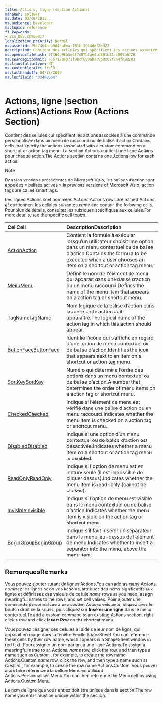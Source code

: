 ```yaml
---
title: Actions, ligne (section Actions)
manager: soliver
ms.date: 03/09/2015
ms.audience: Developer
ms.topic: reference
f1_keywords:
- Vis_DSS.chm60017
localization_priority: Normal
ms.assetid: 29a7464a-b9d4-a8ea-161b-3044de32ed23
description: Contient des cellules qui spécifient les actions associées à une commande personnalisée dans un menu de raccourci ou de balise d’action. La section Actions contient une ligne Actions pour chaque action.
ms.openlocfilehash: 37464e98b3e4f7d07b2ae4bd391b31ec009b6726
ms.sourcegitcommit: 8657170d071f9bcf680aba50b9c07f2a4fb82283
ms.translationtype: MT
ms.contentlocale: fr-FR
ms.lasthandoff: 04/28/2019
ms.locfileid: "33408004"
---
```

# <a name="actions-row-actions-section"></a><span data-ttu-id="d05a4-104">Actions, ligne (section Actions)</span><span class="sxs-lookup"><span data-stu-id="d05a4-104">Actions Row (Actions Section)</span></span>

<span data-ttu-id="d05a4-105">Contient des cellules qui spécifient les actions associées à une commande personnalisée dans un menu de raccourci ou de balise d’action.</span><span class="sxs-lookup"><span data-stu-id="d05a4-105">Contains cells that specify the actions associated with a custom command on a shortcut or action tag menu.</span></span> <span data-ttu-id="d05a4-106">La section Actions contient une ligne Actions pour chaque action.</span><span class="sxs-lookup"><span data-stu-id="d05a4-106">The Actions section contains one Actions row for each action.</span></span>
  
> [!NOTE]
> <span data-ttu-id="d05a4-107">Dans les versions précédentes de Microsoft Visio, les balises d’action sont appelées « balises actives ».</span><span class="sxs-lookup"><span data-stu-id="d05a4-107">In previous versions of Microsoft Visio, action tags are called smart tags.</span></span> 
  
<span data-ttu-id="d05a4-108">Les lignes Actions sont nommées Actions.</span><span class="sxs-lookup"><span data-stu-id="d05a4-108">Actions rows are named Actions.</span></span> <span data-ttu-id="d05a4-109">*et*  contiennent les cellules suivantes.</span><span class="sxs-lookup"><span data-stu-id="d05a4-109">*name*  and contain the following cells.</span></span> <span data-ttu-id="d05a4-110">Pour plus de détails, consultez les rubriques spécifiques aux cellules.</span><span class="sxs-lookup"><span data-stu-id="d05a4-110">For more details, see the specific cell topics.</span></span> 
  
|<span data-ttu-id="d05a4-111">**Cell**</span><span class="sxs-lookup"><span data-stu-id="d05a4-111">**Cell**</span></span>|<span data-ttu-id="d05a4-112">**Description**</span><span class="sxs-lookup"><span data-stu-id="d05a4-112">**Description**</span></span>|
|:-----|:-----|
|[<span data-ttu-id="d05a4-113">Action</span><span class="sxs-lookup"><span data-stu-id="d05a4-113">Action</span></span>](action-cell-actions-section.md) <br/> |<span data-ttu-id="d05a4-114">Contient la formule à exécuter lorsqu’un utilisateur choisit une option dans un menu contextuel ou de balise d’action.</span><span class="sxs-lookup"><span data-stu-id="d05a4-114">Contains the formula to be executed when a user chooses an item on a shortcut or action tag menu.</span></span>  <br/> |
|[<span data-ttu-id="d05a4-115">Menu</span><span class="sxs-lookup"><span data-stu-id="d05a4-115">Menu</span></span>](menu-cell-actions-section.md) <br/> |<span data-ttu-id="d05a4-116">Définit le nom de l’élément de menu qui apparaît dans une balise d’action ou un menu raccourci.</span><span class="sxs-lookup"><span data-stu-id="d05a4-116">Defines the name of the menu item that appears on a action tag or shortcut menu.</span></span>  <br/> |
|[<span data-ttu-id="d05a4-117">TagName</span><span class="sxs-lookup"><span data-stu-id="d05a4-117">TagName</span></span>](tagname-cell-actions-section.md) <br/> |<span data-ttu-id="d05a4-118">Nom logique de la balise d’action dans laquelle cette action doit apparaître.</span><span class="sxs-lookup"><span data-stu-id="d05a4-118">The logical name of the action tag in which this action should appear.</span></span>  <br/> |
|[<span data-ttu-id="d05a4-119">ButtonFace</span><span class="sxs-lookup"><span data-stu-id="d05a4-119">ButtonFace</span></span>](buttonface-cell-actions-section.md) <br/> |<span data-ttu-id="d05a4-120">Identifie l’icône qui s’affiche en regard d’une option de menu contextuel ou de balise d’action.</span><span class="sxs-lookup"><span data-stu-id="d05a4-120">Identifies the icon that appears next to an item on a shortcut or action tag menu.</span></span>  <br/> |
|[<span data-ttu-id="d05a4-121">SortKey</span><span class="sxs-lookup"><span data-stu-id="d05a4-121">SortKey</span></span>](sortkey-cell-actions-section.md) <br/> |<span data-ttu-id="d05a4-122">Numéro qui détermine l’ordre des options dans un menu contextuel ou de balise d’action.</span><span class="sxs-lookup"><span data-stu-id="d05a4-122">A number that determines the order of menu items on a action tag or shortcut menu.</span></span>  <br/> |
|[<span data-ttu-id="d05a4-123">Checked</span><span class="sxs-lookup"><span data-stu-id="d05a4-123">Checked</span></span>](checked-cell-actions-section.md) <br/> |<span data-ttu-id="d05a4-124">Indique si l’élément de menu est vérifié dans une balise d’action ou un menu raccourci.</span><span class="sxs-lookup"><span data-stu-id="d05a4-124">Indicates whether the menu item is checked on a action tag or shortcut menu.</span></span>  <br/> |
|[<span data-ttu-id="d05a4-125">Disabled</span><span class="sxs-lookup"><span data-stu-id="d05a4-125">Disabled</span></span>](disabled-cell-actions-section.md) <br/> |<span data-ttu-id="d05a4-126">Indique si une option d’un menu contextuel ou de balise d’action est désactivée.</span><span class="sxs-lookup"><span data-stu-id="d05a4-126">Indicates whether a menu item on a shortcut or action tag menu is disabled.</span></span>  <br/> |
|[<span data-ttu-id="d05a4-127">ReadOnly</span><span class="sxs-lookup"><span data-stu-id="d05a4-127">ReadOnly</span></span>](readonly-cell-actions-section.md) <br/> |<span data-ttu-id="d05a4-128">Indique si l'option de menu est en lecture seule (il est impossible de cliquer dessus).</span><span class="sxs-lookup"><span data-stu-id="d05a4-128">Indicates whether the menu item is read-only (cannot be clicked).</span></span>  <br/> |
|[<span data-ttu-id="d05a4-129">Invisible</span><span class="sxs-lookup"><span data-stu-id="d05a4-129">Invisible</span></span>](invisible-cell-actions-section.md) <br/> |<span data-ttu-id="d05a4-130">Indique si l’option de menu est visible dans le menu contextuel ou de balise d’action.</span><span class="sxs-lookup"><span data-stu-id="d05a4-130">Indicates whether the menu item is visible on the action tag or shortcut menu.</span></span>  <br/> |
|[<span data-ttu-id="d05a4-131">BeginGroup</span><span class="sxs-lookup"><span data-stu-id="d05a4-131">BeginGroup</span></span>](begingroup-cell-actions-section.md) <br/> |<span data-ttu-id="d05a4-132">Indique s’il faut insérer un séparateur dans le menu, au-dessus de l’élément de menu.</span><span class="sxs-lookup"><span data-stu-id="d05a4-132">Indicates whether to insert a separator into the menu, above the menu item.</span></span>  <br/> |
   
## <a name="remarks"></a><span data-ttu-id="d05a4-133">Remarques</span><span class="sxs-lookup"><span data-stu-id="d05a4-133">Remarks</span></span>

 <span data-ttu-id="d05a4-134">Vous pouvez ajouter autant de lignes Actions.</span><span class="sxs-lookup"><span data-stu-id="d05a4-134">You can add as many Actions.</span></span>  <span data-ttu-id="d05a4-135">*nommez*  les lignes selon vos besoins, attribuez des noms significatifs aux lignes et définissez des valeurs de cellule.</span><span class="sxs-lookup"><span data-stu-id="d05a4-135">*name*  rows as you need, assign meaningful names to the rows, and set cell values.</span></span> <span data-ttu-id="d05a4-136">Pour ajouter une commande personnalisée à une section Actions existante, cliquez avec le bouton droit de la souris, puis cliquez sur **Insérer une ligne** dans le menu contextuel.</span><span class="sxs-lookup"><span data-stu-id="d05a4-136">To add a custom command to an existing Actions section, right-click a row and click **Insert Row** on the shortcut menu.</span></span> 
  
<span data-ttu-id="d05a4-137">Vous pouvez désigner ces cellules à l’aide de leur nom de ligne, qui apparaît en rouge dans la fenêtre Feuille ShapeSheet.</span><span class="sxs-lookup"><span data-stu-id="d05a4-137">You can reference these cells by their row name, which appears in a ShapeSheet window in red text.</span></span> <span data-ttu-id="d05a4-138">Pour assigner un nom parlant à une ligne Actions.</span><span class="sxs-lookup"><span data-stu-id="d05a4-138">To assign a meaningful name to an Actions.</span></span> <span data-ttu-id="d05a4-139">*name*  row, click the row, and then type a name such as  *Custom*  , for example, to create the row name Actions.Custom.</span><span class="sxs-lookup"><span data-stu-id="d05a4-139">*name*  row, click the row, and then type a name such as  *Custom*  , for example, to create the row name Actions.Custom.</span></span> <span data-ttu-id="d05a4-140">Vous pouvez alors faire référence à la cellule Menu en utilisant Actions.Personnalisée.Menu.</span><span class="sxs-lookup"><span data-stu-id="d05a4-140">You can then reference the Menu cell by using Actions.Custom.Menu.</span></span> 
  
<span data-ttu-id="d05a4-141">Le nom de ligne que vous entrez doit être unique dans la section.</span><span class="sxs-lookup"><span data-stu-id="d05a4-141">The row name you enter must be unique within the section.</span></span>
  

